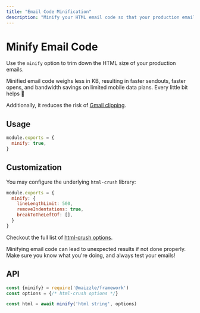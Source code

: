 ```yaml
---
title: "Email Code Minification"
description: "Minify your HTML email code so that your production emails weigh even less and you avoid Gmail clipping."
---
```


# Minify Email Code

Use the `minify` option to trim down the HTML size of your production emails.

Minified email code weighs less in KB, resulting in faster sendouts, faster opens, and bandwidth savings on limited mobile data plans. Every little bit helps 🙂

Additionally, it reduces the risk of [Gmail clipping](https://github.com/hteumeuleu/email-bugs/issues/41).

## Usage

<code-sample title="config.js">

  ```js
  module.exports = {
    minify: true,
  }
  ```

</code-sample>

## Customization

You may configure the underlying `html-crush` library:

<code-sample title="config.js">

  ```js
  module.exports = {
    minify: {
      lineLengthLimit: 500,
      removeIndentations: true,
      breakToTheLeftOf: [],
    }
  }
  ```

</code-sample>

Checkout the full list of [html-crush options](https://codsen.com/os/html-crush/#optional-options-object).

<alert type="warning">Minifying email code can lead to unexpected results if not done properly. Make sure you know what you're doing, and always test your emails!</alert>

## API

<code-sample title="app.js">

  ```js
  const {minify} = require('@maizzle/framework')
  const options = {/* html-crush options */}

  const html = await minify('html string', options)
  ```

</code-sample>
